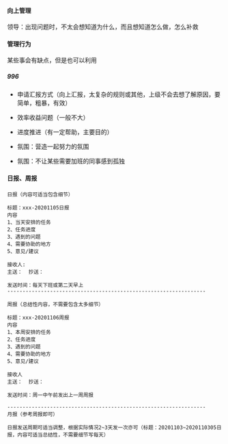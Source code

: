 #### 向上管理

领导：出现问题时，不太会想知道为什么，而且想知道怎么做，怎么补救



#### 管理行为



某些事会有缺点，但是也可以利用

##### 996

- 申请汇报方式（向上汇报，太复杂的规则或其他，上级不会去想了解原因，要简单，粗暴，有效）

- 效率收益问题（一般不大）
- 进度推进（有一定帮助，主要目的）

- 氛围：营造一起努力的氛围

- 氛围：不让某些需要加班的同事感到孤独



#### 日报、周报

```
日报（内容可适当包含细节）

标题：xxx-20201105日报
内容
1、当天安排的任务
2、任务进度
3、遇到的问题
4、需要协助的地方
5、意见/建议

接收人: 
主送：  抄送：

发送时间：每天下班或第二天早上
-----------------------------------------------------------------

周报（总结性内容，不需要包含太多细节）

标题：xxx-20201106周报
内容
1、本周安排的任务
2、任务进度
3、遇到的问题
4、需要协助的地方
5、意见/建议

接收人
主送：  抄送：

发送时间：周一中午前发出上一周周报

-----------------------------------------------------------------
月报（参考周报即可）

日报发送周期可适当调整，根据实际情况2~3天发一次亦可（标题：20201103~2020110305日报，内容可适当总结性，不需要细节写每天）
```





